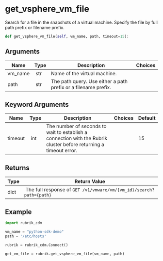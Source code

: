 # get_vsphere_vm_file

Search for a file in the snapshots of a virtual machine. Specify the file by full path prefix or filename prefix.

```py
def get_vsphere_vm_file(self, vm_name, path, timeout=15):
```

## Arguments

| Name        | Type | Description                                                                 | Choices |
|-------------|------|-----------------------------------------------------------------------------|---------|
| vm_name  | str | Name of the virtual machine. |  |
| path  | str | The path query. Use either a path prefix or a filename prefix. |  |

## Keyword Arguments

| Name        | Type | Description                                                                 | Choices | Default |
|-------------|------|-----------------------------------------------------------------------------|---------|---------|
| timeout  | int | The number of seconds to wait to establish a connection with the Rubrik cluster before returning a timeout error.  |  | 15 |

## Returns

| Type | Return Value                                                                                  |
|------|-----------------------------------------------------------------------------------------------|
| dict | The full response of `GET /v1/vmware/vm/{vm_id}/search?path={path}` |



## Example

```py
import rubrik_cdm

vm_name = "python-sdk-demo"
path = '/etc/hosts'

rubrik = rubrik_cdm.Connect()

get_vm_file = rubrik.get_vsphere_vm_file(vm_name, path)

```
